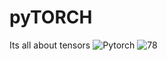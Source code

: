 # pyTORCH
Its all about tensors
![Pytorch](https://user-images.githubusercontent.com/114636450/235365320-373fbd8a-caf7-4b10-92f6-2c226f8d9bdb.png)
![78](https://user-images.githubusercontent.com/114636450/235415932-44935329-47e5-4b3b-8182-0345cad9d1e9.jpg)
